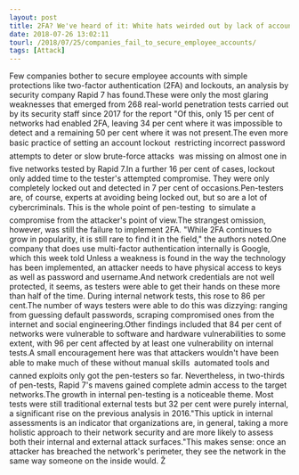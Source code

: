 ```yaml
---
layout: post
title: 2FA? We've heard of it: White hats weirded out by lack of account security in enterprise
date: 2018-07-26 13:02:11
tourl: /2018/07/25/companies_fail_to_secure_employee_accounts/
tags: [Attack]
---
```

Few companies bother to secure employee accounts with simple protections like two-factor authentication (2FA) and lockouts, an analysis by security company Rapid 7 has found.These were only the most glaring weaknesses that emerged from 268 real-world penetration tests carried out by its security staff since 2017 for the report "Of this, only 15 per cent of networks had enabled 2FA, leaving 34 per cent where it was impossible to detect and a remaining 50 per cent where it was not present.The even more basic practice of setting an account lockout  restricting incorrect password attempts to deter or slow brute-force attacks  was missing on almost one in five networks tested by Rapid 7.In a further 16 per cent of cases, lockout only added time to the tester's attempted compromise. They were only completely locked out and detected in 7 per cent of occasions.Pen-testers are, of course, experts at avoiding being locked out, but so are a lot of cybercriminals. This is the whole point of pen-testing  to simulate a compromise from the attacker's point of view.The strangest omission, however, was still the failure to implement 2FA. "While 2FA continues to grow in popularity, it is still rare to find it in the field," the authors noted.One company that does use multi-factor authentication internally is Google, which this week told Unless a weakness is found in the way the technology has been implemented, an attacker needs to have physical access to keys as well as password and username.And network credentials are not well protected, it seems, as testers were able to get their hands on these more than half of the time. During internal network tests, this rose to 86 per cent.The number of ways testers were able to do this was dizzying: ranging from guessing default passwords, scraping compromised ones from the internet and social engineering.Other findings included that 84 per cent of networks were vulnerable to software and hardware vulnerabilities to some extent, with 96 per cent affected by at least one vulnerability on internal tests.A small encouragement here was that attackers wouldn't have been able to make much of these without manual skills  automated tools and canned exploits only got the pen-testers so far. Nevertheless, in two-thirds of pen-tests, Rapid 7's mavens gained complete admin access to the target networks.The growth in internal pen-testing is a noticeable theme. Most tests were still traditional external tests but 32 per cent were purely internal, a significant rise on the previous analysis in 2016."This uptick in internal assessments is an indicator that organizations are, in general, taking a more holistic approach to their network security and are more likely to assess both their internal and external attack surfaces."This makes sense: once an attacker has breached the network's perimeter, they see the network in the same way someone on the inside would. Ž